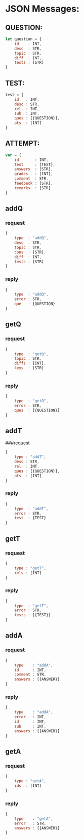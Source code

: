 # JSON Messages:

## QUESTION:
```javascript
let question = { 
    id    : INT,
    desc  : STR,
    topic : STR,
    diff  : INT,
    tests : [STR]
}
```

## TEST:
```javascript
test = { 
    id   : INT,
    desc : STR,
    rel  : INT,
    sub  : INT,
    ques : [{QUESTION}],
    pts  : [INT]
}
```


## ATTEMPT:
```javascript
var = { 
    id       : INT,
    test     : {TEST},
    answers  : [STR],
    grades   : [INT],
    comment  : STR,
    feedback : [STR],
    remarks  : [STR]
}
```


## addQ
### request
```javascript
{
    type  : "addQ",
    desc  : STR,
    topic : STR,
    cons  : [STR],
    diff  : INT,
    tests : [STR]
}
```

### reply
```javascript
{
    type  : "addQ",
    error : STR,
    que   : {QUESTION}
}
```

## getQ 
### request
```javascript
{
    type  : "getQ",
    topic : STR,
    diffs : [INT],
    keys  : [STR]
}
```

### reply
```javascript
{
    type  : "getQ",
    error : STR,
    ques  : [{QUESTION}]
}
```

## addT 
###request
```javascript
{
    type : "addT",
    desc : STR,
    rel  : INT,
    ques : [{QUESTION}],
    pts  : [INT]
}
```

### reply
```javascript
{
    type  : "addT",
    error : STR,
    test  : {TEST}
}
```

## getT
### request
```javascript
{
    type : "getT",
    rels : [INT]
}
```

### reply
```javascript
{
    type  : "getT",
    error : STR,
    tests : [{TEST}]
}
```


## addA
### request
```javascript
{
    type    : "addA",
    id      : INT,
    comment : STR,
    answers : [{ANSWER}]
}
```

### reply
```javascript
{
    type    : "addA",
    error   : INT,
    id      : INT,
    sub     : INT,
    answers : [{ANSWER}]
}
```

## getA
### request
```javascript
{
    type : "getA",
    ids  : [INT]
}
```

###  reply
```javascript
{
    type    : "getA",
    error   : STR,
    answers : [{ANSWER}]
}
```
